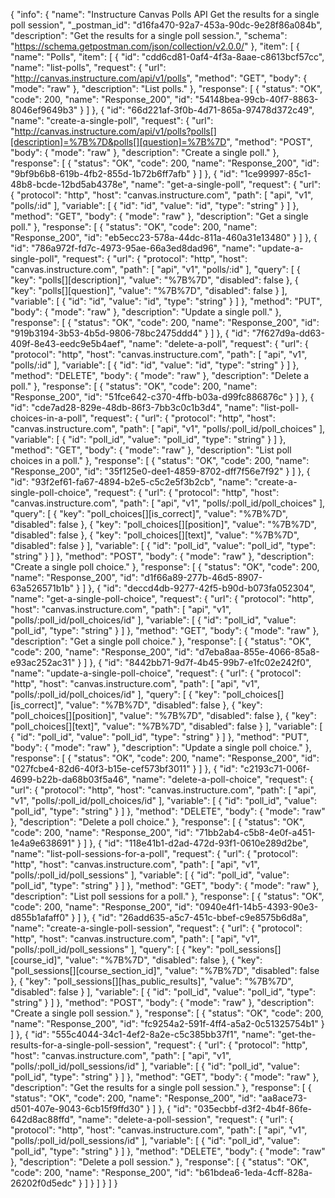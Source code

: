 {
  "info": {
    "name": "Instructure Canvas Polls API Get the results for a single poll session",
    "_postman_id": "d16fa470-92a7-453a-90dc-9e28f86a084b",
    "description": "Get the results for a single poll session.",
    "schema": "https://schema.getpostman.com/json/collection/v2.0.0/"
  },
  "item": [
    {
      "name": "Polls",
      "item": [
        {
          "id": "cdd6cd81-0af4-4f3a-8aae-c8613bcf57cc",
          "name": "list-polls",
          "request": {
            "url": "http://canvas.instructure.com/api/v1/polls",
            "method": "GET",
            "body": {
              "mode": "raw"
            },
            "description": "List polls."
          },
          "response": [
            {
              "status": "OK",
              "code": 200,
              "name": "Response_200",
              "id": "54148bea-99cb-40f7-8863-8046ef9649b3"
            }
          ]
        },
        {
          "id": "66d221af-3f0b-4d71-865a-97478d372c49",
          "name": "create-a-single-poll",
          "request": {
            "url": "http://canvas.instructure.com/api/v1/polls?polls[][description]=%7B%7D&polls[][question]=%7B%7D",
            "method": "POST",
            "body": {
              "mode": "raw"
            },
            "description": "Create a single poll."
          },
          "response": [
            {
              "status": "OK",
              "code": 200,
              "name": "Response_200",
              "id": "9bf9b6b8-619b-4fb2-855d-1b72b6ff7afb"
            }
          ]
        },
        {
          "id": "1ce99997-85c1-48b8-bcde-12bd5ab4378e",
          "name": "get-a-single-poll",
          "request": {
            "url": {
              "protocol": "http",
              "host": "canvas.instructure.com",
              "path": [
                "api",
                "v1",
                "polls/:id"
              ],
              "variable": [
                {
                  "id": "id",
                  "value": "id",
                  "type": "string"
                }
              ]
            },
            "method": "GET",
            "body": {
              "mode": "raw"
            },
            "description": "Get a single poll."
          },
          "response": [
            {
              "status": "OK",
              "code": 200,
              "name": "Response_200",
              "id": "eb5ecc23-578a-44dc-811a-460a31e13480"
            }
          ]
        },
        {
          "id": "786a972f-fd7c-4973-95ae-66a3ed8dad96",
          "name": "update-a-single-poll",
          "request": {
            "url": {
              "protocol": "http",
              "host": "canvas.instructure.com",
              "path": [
                "api",
                "v1",
                "polls/:id"
              ],
              "query": [
                {
                  "key": "polls[][description]",
                  "value": "%7B%7D",
                  "disabled": false
                },
                {
                  "key": "polls[][question]",
                  "value": "%7B%7D",
                  "disabled": false
                }
              ],
              "variable": [
                {
                  "id": "id",
                  "value": "id",
                  "type": "string"
                }
              ]
            },
            "method": "PUT",
            "body": {
              "mode": "raw"
            },
            "description": "Update a single poll."
          },
          "response": [
            {
              "status": "OK",
              "code": 200,
              "name": "Response_200",
              "id": "919b3194-3b53-4b5d-9806-78bc2475ddd4"
            }
          ]
        },
        {
          "id": "7f627d9a-dd63-409f-8e43-eedc9e5b4aef",
          "name": "delete-a-poll",
          "request": {
            "url": {
              "protocol": "http",
              "host": "canvas.instructure.com",
              "path": [
                "api",
                "v1",
                "polls/:id"
              ],
              "variable": [
                {
                  "id": "id",
                  "value": "id",
                  "type": "string"
                }
              ]
            },
            "method": "DELETE",
            "body": {
              "mode": "raw"
            },
            "description": "Delete a poll."
          },
          "response": [
            {
              "status": "OK",
              "code": 200,
              "name": "Response_200",
              "id": "51fce642-c370-4ffb-b03a-d99fc886876c"
            }
          ]
        },
        {
          "id": "cde7ad28-829e-48db-86f3-7bb3c0c1b3d4",
          "name": "list-poll-choices-in-a-poll",
          "request": {
            "url": {
              "protocol": "http",
              "host": "canvas.instructure.com",
              "path": [
                "api",
                "v1",
                "polls/:poll_id/poll_choices"
              ],
              "variable": [
                {
                  "id": "poll_id",
                  "value": "poll_id",
                  "type": "string"
                }
              ]
            },
            "method": "GET",
            "body": {
              "mode": "raw"
            },
            "description": "List poll choices in a poll."
          },
          "response": [
            {
              "status": "OK",
              "code": 200,
              "name": "Response_200",
              "id": "35f125e0-dee1-4859-8702-dff7f56e7f92"
            }
          ]
        },
        {
          "id": "93f2ef61-fa67-4894-b2e5-c5c2e5f3b2cb",
          "name": "create-a-single-poll-choice",
          "request": {
            "url": {
              "protocol": "http",
              "host": "canvas.instructure.com",
              "path": [
                "api",
                "v1",
                "polls/:poll_id/poll_choices"
              ],
              "query": [
                {
                  "key": "poll_choices[][is_correct]",
                  "value": "%7B%7D",
                  "disabled": false
                },
                {
                  "key": "poll_choices[][position]",
                  "value": "%7B%7D",
                  "disabled": false
                },
                {
                  "key": "poll_choices[][text]",
                  "value": "%7B%7D",
                  "disabled": false
                }
              ],
              "variable": [
                {
                  "id": "poll_id",
                  "value": "poll_id",
                  "type": "string"
                }
              ]
            },
            "method": "POST",
            "body": {
              "mode": "raw"
            },
            "description": "Create a single poll choice."
          },
          "response": [
            {
              "status": "OK",
              "code": 200,
              "name": "Response_200",
              "id": "d1f66a89-277b-46d5-8907-63a526571b1b"
            }
          ]
        },
        {
          "id": "deccd4db-9277-42f5-b90d-b073fa052304",
          "name": "get-a-single-poll-choice",
          "request": {
            "url": {
              "protocol": "http",
              "host": "canvas.instructure.com",
              "path": [
                "api",
                "v1",
                "polls/:poll_id/poll_choices/id"
              ],
              "variable": [
                {
                  "id": "poll_id",
                  "value": "poll_id",
                  "type": "string"
                }
              ]
            },
            "method": "GET",
            "body": {
              "mode": "raw"
            },
            "description": "Get a single poll choice."
          },
          "response": [
            {
              "status": "OK",
              "code": 200,
              "name": "Response_200",
              "id": "d7eba8aa-855e-4066-85a8-e93ac252ac31"
            }
          ]
        },
        {
          "id": "8442bb71-9d7f-4b45-99b7-e1fc02e242f0",
          "name": "update-a-single-poll-choice",
          "request": {
            "url": {
              "protocol": "http",
              "host": "canvas.instructure.com",
              "path": [
                "api",
                "v1",
                "polls/:poll_id/poll_choices/id"
              ],
              "query": [
                {
                  "key": "poll_choices[][is_correct]",
                  "value": "%7B%7D",
                  "disabled": false
                },
                {
                  "key": "poll_choices[][position]",
                  "value": "%7B%7D",
                  "disabled": false
                },
                {
                  "key": "poll_choices[][text]",
                  "value": "%7B%7D",
                  "disabled": false
                }
              ],
              "variable": [
                {
                  "id": "poll_id",
                  "value": "poll_id",
                  "type": "string"
                }
              ]
            },
            "method": "PUT",
            "body": {
              "mode": "raw"
            },
            "description": "Update a single poll choice."
          },
          "response": [
            {
              "status": "OK",
              "code": 200,
              "name": "Response_200",
              "id": "027fcbe4-82d6-40f3-b15e-cef573bf3011"
            }
          ]
        },
        {
          "id": "c2193c71-006f-4699-b22b-da68b03f5a46",
          "name": "delete-a-poll-choice",
          "request": {
            "url": {
              "protocol": "http",
              "host": "canvas.instructure.com",
              "path": [
                "api",
                "v1",
                "polls/:poll_id/poll_choices/id"
              ],
              "variable": [
                {
                  "id": "poll_id",
                  "value": "poll_id",
                  "type": "string"
                }
              ]
            },
            "method": "DELETE",
            "body": {
              "mode": "raw"
            },
            "description": "Delete a poll choice."
          },
          "response": [
            {
              "status": "OK",
              "code": 200,
              "name": "Response_200",
              "id": "71bb2ab4-c5b8-4e0f-a451-1e4a9e638691"
            }
          ]
        },
        {
          "id": "118e41b1-d2ad-472d-93f1-0610e289d2be",
          "name": "list-poll-sessions-for-a-poll",
          "request": {
            "url": {
              "protocol": "http",
              "host": "canvas.instructure.com",
              "path": [
                "api",
                "v1",
                "polls/:poll_id/poll_sessions"
              ],
              "variable": [
                {
                  "id": "poll_id",
                  "value": "poll_id",
                  "type": "string"
                }
              ]
            },
            "method": "GET",
            "body": {
              "mode": "raw"
            },
            "description": "List poll sessions for a poll."
          },
          "response": [
            {
              "status": "OK",
              "code": 200,
              "name": "Response_200",
              "id": "0940e4f1-14b5-4393-90e3-d855b1afaff0"
            }
          ]
        },
        {
          "id": "26add635-a5c7-451c-bbef-c9e8575b6d8a",
          "name": "create-a-single-poll-session",
          "request": {
            "url": {
              "protocol": "http",
              "host": "canvas.instructure.com",
              "path": [
                "api",
                "v1",
                "polls/:poll_id/poll_sessions"
              ],
              "query": [
                {
                  "key": "poll_sessions[][course_id]",
                  "value": "%7B%7D",
                  "disabled": false
                },
                {
                  "key": "poll_sessions[][course_section_id]",
                  "value": "%7B%7D",
                  "disabled": false
                },
                {
                  "key": "poll_sessions[][has_public_results]",
                  "value": "%7B%7D",
                  "disabled": false
                }
              ],
              "variable": [
                {
                  "id": "poll_id",
                  "value": "poll_id",
                  "type": "string"
                }
              ]
            },
            "method": "POST",
            "body": {
              "mode": "raw"
            },
            "description": "Create a single poll session."
          },
          "response": [
            {
              "status": "OK",
              "code": 200,
              "name": "Response_200",
              "id": "fc9254a2-591f-4ff4-a5a2-0c51325754b1"
            }
          ]
        },
        {
          "id": "555c4044-34c1-4ef2-8a2e-c5c385bb37f1",
          "name": "get-the-results-for-a-single-poll-session",
          "request": {
            "url": {
              "protocol": "http",
              "host": "canvas.instructure.com",
              "path": [
                "api",
                "v1",
                "polls/:poll_id/poll_sessions/id"
              ],
              "variable": [
                {
                  "id": "poll_id",
                  "value": "poll_id",
                  "type": "string"
                }
              ]
            },
            "method": "GET",
            "body": {
              "mode": "raw"
            },
            "description": "Get the results for a single poll session."
          },
          "response": [
            {
              "status": "OK",
              "code": 200,
              "name": "Response_200",
              "id": "aa8ace73-d501-407e-9043-6cb15f9ffd30"
            }
          ]
        },
        {
          "id": "035ecbbf-d3f2-4b4f-86fe-642d8ac88ffd",
          "name": "delete-a-poll-session",
          "request": {
            "url": {
              "protocol": "http",
              "host": "canvas.instructure.com",
              "path": [
                "api",
                "v1",
                "polls/:poll_id/poll_sessions/id"
              ],
              "variable": [
                {
                  "id": "poll_id",
                  "value": "poll_id",
                  "type": "string"
                }
              ]
            },
            "method": "DELETE",
            "body": {
              "mode": "raw"
            },
            "description": "Delete a poll session."
          },
          "response": [
            {
              "status": "OK",
              "code": 200,
              "name": "Response_200",
              "id": "b61bdea6-1eda-4cff-828a-26202f0d5edc"
            }
          ]
        }
      ]
    }
  ]
}